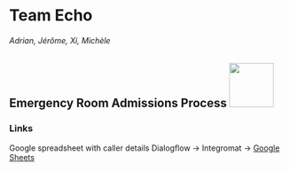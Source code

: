 # Team Echo
###### Adrian, Jérôme, Xi, Michèle

## Emergency Room Admissions Process <img src="https://cdn.iconscout.com/icon/free/png-256/emergency-call-2199806-1833385.png" width="80" height="80">

### Links
Google spreadsheet with caller details Dialogflow -> Integromat -> [Google Sheets](https://docs.google.com/spreadsheets/d/1-ItPmNLtE1ge84TAZbSCsejQhcTdEIR421aFEsS-cC4/edit?usp=sharing)
